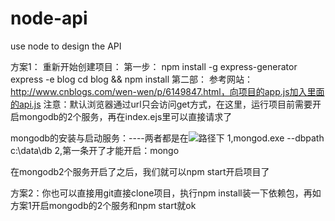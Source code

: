 # node-api
use node to design the API 

方案1：
重新开始创建项目：
第一步：
npm install -g express-generator
express -e blog
cd blog && npm install
第二部：
参考网站：http://www.cnblogs.com/wen-wen/p/6149847.html，向项目的app.js加入里面的api.js
注意：默认浏览器通过url只会访问get方式，在这里，运行项目前需要开启mongodb的2个服务，再在index.ejs里可以直接请求了

mongodb的安装与启动服务：----两者都是在<img src="http://onkk2668f.bkt.clouddn.com/3YI%7D%7B%60%60P2TI1%5BNOBM@IV%60M3.png">路径下
1,mongod.exe --dbpath c:\data\db
2,第一条开了才能开启：mongo

在mongodb2个服务开启了之后，我们就可以npm start开启项目了

方案2：你也可以直接用git直接clone项目，执行npm install装一下依赖包，再如方案1开启mongodb的2个服务和npm start就ok

